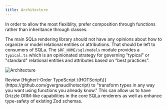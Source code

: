 ```yaml
---
title: Architecture
---
```

<!-- import { Callout } from 'nextra/components' -->

<!--  # Architecture and Strategy -->

In order to allow the most flexiblity, prefer composition through functions
rather than inheritance through classes.

The main SQLa rendering library should not have any opinions about how to
organize or model relational entities or attributions. That should be left to
consumers of SQLa. The `$RF_HOME/sql/models` module provides a `typical.ts`
which is an opinionated strategy for governing "typical" or "standard"
relational entities and attributes based on "best practices".

![Architecture](/src/assets/architecture.drawio.svg)

<Callout>
    Review
    [Higher\-Order TypeScript \(HOTScript\)](https://github.com/gvergnaud/hotscript)
    to "transform types in any way you want using functions you already know." This
    can allow us to have Drizzle ORM-like capabilities in the core SQLa renderers as
    well as enhance type-safety of existing Zod schemas.
</Callout>

